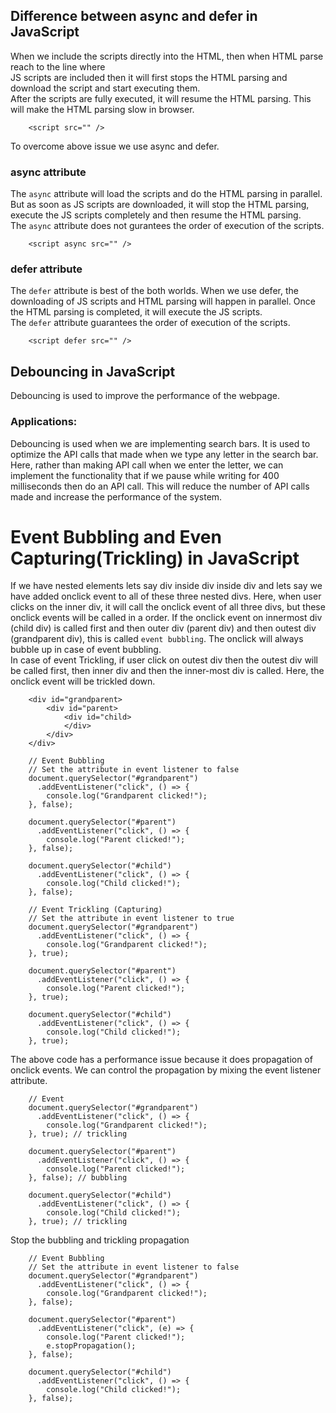 ## Difference between async and defer in JavaScript

When we include the scripts directly into the HTML, then when HTML parse reach to the line where <br>
JS scripts are included then it will first stops the HTML parsing and download the script and start executing them. <br>
After the scripts are fully executed, it will resume the HTML parsing. This will make the HTML parsing slow in browser.
```
    <script src="" />
```

To overcome above issue we use async and defer.

### async attribute
The `async` attribute will load the scripts and do the HTML parsing in parallel. But as soon as JS scripts are downloaded,
it will stop the HTML parsing, execute the JS scripts completely and then resume the HTML parsing. <br>
The `async` attribute does not gurantees the order of execution of the scripts.
```
    <script async src="" />
```

### defer attribute
The `defer` attribute is best of the both worlds. When we use defer, the downloading of JS scripts and HTML parsing will 
happen in parallel. Once the HTML parsing is completed, it will execute the JS scripts. <br>
The `defer` attribute guarantees the order of execution of the scripts.
```
    <script defer src="" />
```


## Debouncing in JavaScript
Debouncing is used to improve the performance of the webpage.

### Applications:

Debouncing is used when we are implementing search bars. It is used to optimize the API calls that made when we type any letter in
the search bar. Here, rather than making API call when we enter the letter, we can implement the functionality that if we pause
while writing for 400 milliseconds then do an API call. This will reduce the number of API calls made and increase the performance
of the system.


# Event Bubbling and Even Capturing(Trickling) in JavaScript

If we have nested elements lets say div inside div inside div and lets say we have added onclick event to all of these three nested
divs. Here, when user clicks on the inner div, it will call the onclick event of all three divs, but these onclick events will be 
called in a order. If the onclick event on innermost div (child div) is called first and then outer div (parent div) and then outest 
div (grandparent div), this is called `event bubbling`. The onclick will always bubble up in case of event bubbling. <br>
In case of event Trickling, if user click on outest div then the outest div will be called first, then inner div and then the inner-most
div is called. Here, the onclick event will be trickled down.
```
    <div id="grandparent>
        <div id="parent>
            <div id="child>
            </div>
        </div>
    </div>
```

```
    // Event Bubbling
    // Set the attribute in event listener to false
    document.querySelector("#grandparent")
      .addEventListener("click", () => {
        console.log("Grandparent clicked!");
    }, false);

    document.querySelector("#parent")
      .addEventListener("click", () => {
        console.log("Parent clicked!");
    }, false);

    document.querySelector("#child")
      .addEventListener("click", () => {
        console.log("Child clicked!");
    }, false);
```

```
    // Event Trickling (Capturing)
    // Set the attribute in event listener to true
    document.querySelector("#grandparent")
      .addEventListener("click", () => {
        console.log("Grandparent clicked!");
    }, true);

    document.querySelector("#parent")
      .addEventListener("click", () => {
        console.log("Parent clicked!");
    }, true);

    document.querySelector("#child")
      .addEventListener("click", () => {
        console.log("Child clicked!");
    }, true);
```

The above code has a performance issue because it does propagation of onclick events. We can control the propagation by
mixing the event listener attribute.

```
    // Event 
    document.querySelector("#grandparent")
      .addEventListener("click", () => {
        console.log("Grandparent clicked!");
    }, true); // trickling

    document.querySelector("#parent")
      .addEventListener("click", () => {
        console.log("Parent clicked!");
    }, false); // bubbling

    document.querySelector("#child")
      .addEventListener("click", () => {
        console.log("Child clicked!");
    }, true); // trickling
```

Stop the bubbling and trickling propagation

```
    // Event Bubbling
    // Set the attribute in event listener to false
    document.querySelector("#grandparent")
      .addEventListener("click", () => {
        console.log("Grandparent clicked!");
    }, false);

    document.querySelector("#parent")
      .addEventListener("click", (e) => {
        console.log("Parent clicked!");
        e.stopPropagation();
    }, false);

    document.querySelector("#child")
      .addEventListener("click", () => {
        console.log("Child clicked!");
    }, false);
```
